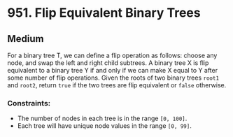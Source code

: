 # 951. Flip Equivalent Binary Trees

## Medium

For a binary tree T, we can define a flip operation as follows: choose any node, and swap the left and right child
subtrees. A binary tree X is flip equivalent to a binary tree Y if and only if we can make X equal to Y after some
number of flip operations. Given the roots of two binary trees `root1` and `root2`, return `true` if the two trees are
flip equivalent or `false` otherwise.

### Constraints:

- The number of nodes in each tree is in the range `[0, 100]`.
- Each tree will have unique node values in the range `[0, 99]`.
